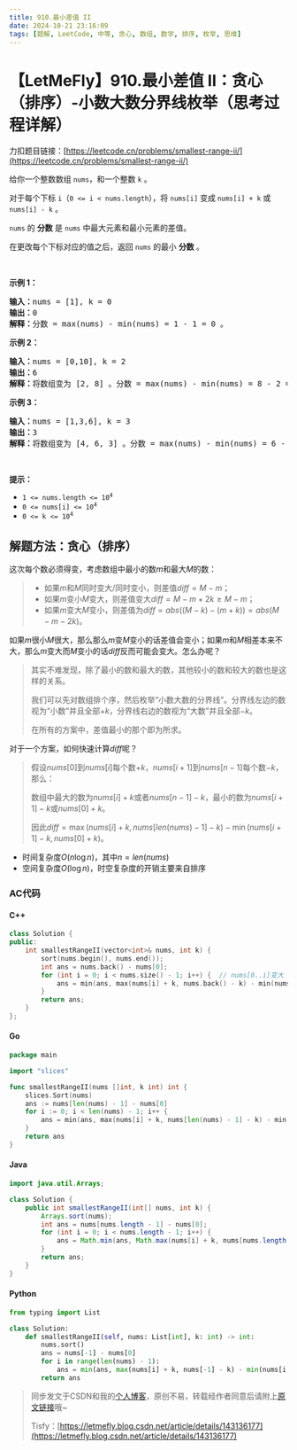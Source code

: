 ```yaml
---
title: 910.最小差值 II
date: 2024-10-21 23:16:09
tags: [题解, LeetCode, 中等, 贪心, 数组, 数学, 排序, 枚举, 思维]
---
```


# 【LetMeFly】910.最小差值 II：贪心（排序）-小数大数分界线枚举（思考过程详解）

力扣题目链接：[https://leetcode.cn/problems/smallest-range-ii/](https://leetcode.cn/problems/smallest-range-ii/)

<p>给你一个整数数组 <code>nums</code>，和一个整数&nbsp;<code>k</code> 。</p>

<p>对于每个下标 <code>i</code>（<code>0 &lt;= i &lt; nums.length</code>），将 <code>nums[i]</code> 变成<strong> </strong> <code>nums[i] + k</code> 或 <code>nums[i] - k</code> 。</p>

<p><code>nums</code> 的 <strong>分数</strong> 是 <code>nums</code> 中最大元素和最小元素的差值。</p>

<p>在更改每个下标对应的值之后，返回 <code>nums</code> 的最小 <strong>分数</strong> 。</p>

<p>&nbsp;</p>

<ol>
</ol>

<p><strong>示例 1：</strong></p>

<pre>
<strong>输入：</strong>nums = [1], k = 0
<strong>输出：</strong>0
<strong>解释：</strong>分数 = max(nums) - min(nums) = 1 - 1 = 0 。
</pre>

<p><strong>示例 2：</strong></p>

<pre>
<strong>输入：</strong>nums = [0,10], k = 2
<strong>输出：</strong>6
<strong>解释：</strong>将数组变为 [2, 8] 。分数 = max(nums) - min(nums) = 8 - 2 = 6 。
</pre>

<p><strong>示例 3：</strong></p>

<pre>
<strong>输入：</strong>nums = [1,3,6], k = 3
<strong>输出：</strong>3
<strong>解释：</strong>将数组变为 [4, 6, 3] 。分数 = max(nums) - min(nums) = 6 - 3 = 3 。
</pre>

<p>&nbsp;</p>

<p><strong>提示：</strong></p>

<ul>
	<li><code>1 &lt;= nums.length &lt;= 10<sup>4</sup></code></li>
	<li><code>0 &lt;= nums[i] &lt;= 10<sup>4</sup></code></li>
	<li><code>0 &lt;= k &lt;= 10<sup>4</sup></code></li>
</ul>


    
## 解题方法：贪心（排序）

这次每个数必须得变，考虑数组中最小的数$m$和最大$M$的数：

> + 如果$m$和$M$同时变大/同时变小，则差值$diff=M-m$；
> + 如果$m$变小$M$变大，则差值变大$diff=M-m+2k\geq M-m$；
> + 如果$m$变大$M$变小，则差值为$diff=abs((M-k)-(m+k))=abs(M-m-2k)$。

如果$m$很小$M$很大，那么那么$m$变$M$变小的话差值会变小；如果$m$和$M$相差本来不大，那么$m$变大而$M$变小的话$diff$反而可能会变大。怎么办呢？

> 其实不难发现，除了最小的数和最大的数，其他较小的数和较大的数也是这样的关系。
>
> 我们可以先对数组排个序，然后枚举“小数大数的分界线”。分界线左边的数视为“小数”并且全部$+k$，分界线右边的数视为“大数”并且全部$-k$。
>
> 在所有的方案中，差值最小的那个即为所求。

对于一个方案，如何快速计算$diff$呢？

> 假设$nums[0]$到$nums[i]$每个数$+k$，$nums[i + 1]$到$nums[n - 1]$每个数$-k$，那么：
>
> 数组中最大的数为$nums[i] + k$或者$nums[n - 1] - k$，最小的数为$nums[i + 1] - k$或$nums[0] + k$。
>
> 因此$diff=\max(nums[i] + k, nums[len(nums) - 1] - k) - \min(nums[i + 1] - k, nums[0] + k)$。

+ 时间复杂度$O(n\log n)$，其中$n=len(nums)$
+ 空间复杂度$O(\log n)$，时空复杂度的开销主要来自排序

### AC代码

#### C++

```cpp
class Solution {
public:
    int smallestRangeII(vector<int>& nums, int k) {
        sort(nums.begin(), nums.end());
        int ans = nums.back() - nums[0];
        for (int i = 0; i < nums.size() - 1; i++) {  // nums[0..i]变大 nums[i+1..n-1]变小
            ans = min(ans, max(nums[i] + k, nums.back() - k) - min(nums[i + 1] - k, nums[0] + k));
        }
        return ans;
    }
};
```

#### Go

```go
package main

import "slices"

func smallestRangeII(nums []int, k int) int {
    slices.Sort(nums)
    ans := nums[len(nums) - 1] - nums[0]
    for i := 0; i < len(nums) - 1; i++ {
        ans = min(ans, max(nums[i] + k, nums[len(nums) - 1] - k) - min(nums[i + 1] - k, nums[0] + k))
    }
    return ans
}
```

#### Java

```java
import java.util.Arrays;

class Solution {
    public int smallestRangeII(int[] nums, int k) {
        Arrays.sort(nums);
        int ans = nums[nums.length - 1] - nums[0];
        for (int i = 0; i < nums.length - 1; i++) {
            ans = Math.min(ans, Math.max(nums[i] + k, nums[nums.length - 1] - k) - Math.min(nums[i + 1] - k, nums[0] + k));
        }
        return ans;
    }
}
```

#### Python

```python
from typing import List

class Solution:
    def smallestRangeII(self, nums: List[int], k: int) -> int:
        nums.sort()
        ans = nums[-1] - nums[0]
        for i in range(len(nums) - 1):
            ans = min(ans, max(nums[i] + k, nums[-1] - k) - min(nums[i + 1] - k, nums[0] + k))
        return ans
```

> 同步发文于CSDN和我的[个人博客](https://blog.letmefly.xyz/)，原创不易，转载经作者同意后请附上[原文链接](https://blog.letmefly.xyz/2024/10/21/LeetCode%200910.%E6%9C%80%E5%B0%8F%E5%B7%AE%E5%80%BCII/)哦~
>
> Tisfy：[https://letmefly.blog.csdn.net/article/details/143136177](https://letmefly.blog.csdn.net/article/details/143136177)
